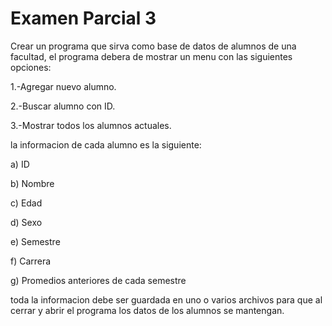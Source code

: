 # Examen Parcial 3

Crear un programa que sirva como base de datos de alumnos de una facultad, el programa debera de mostrar un menu con las siguientes opciones:

1.-Agregar nuevo alumno.

2.-Buscar alumno con ID.

3.-Mostrar todos los alumnos actuales.

la informacion de cada alumno es la siguiente:

a) ID

b) Nombre

c) Edad

d) Sexo

e) Semestre

f) Carrera

g) Promedios anteriores de cada semestre

toda la informacion debe ser guardada en uno o varios archivos para que al cerrar y abrir el programa los datos de los alumnos se mantengan.
